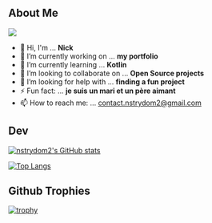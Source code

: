 ## About Me
![](https://komarev.com/ghpvc/?username=nstrydom2&color=brightgreen)
- 👋 Hi, I'm ... **Nick**
- 🔭 I’m currently working on ... **my portfolio** 
- 🌱 I’m currently learning ... **Kotlin**
- 👯 I’m looking to collaborate on ... **Open Source projects**
- 🤔 I’m looking for help with ... **finding a fun project**
- ⚡ Fun fact: ... **je suis un mari et un père aimant**
- 📫 How to reach me: ... [contact.nstrydom2@gmail.com](mailto:contact.nstrydom2@gmail.com)

<!--
**nstrydom2/nstrydom2** is a ✨ _special_ ✨ repository because its `README.md` (this file) appears on your GitHub profile.

Here are some ideas to get you started:

- 🔭 I’m currently working on ...
- 🌱 I’m currently learning ...
- 👯 I’m looking to collaborate on ...
- 🤔 I’m looking for help with ...
- 💬 Ask me about ...
- 📫 How to reach me: ...
- 😄 Pronouns: ...
- ⚡ Fun fact: ...
-->

## Dev
[![nstrydom2's GitHub stats](https://github-readme-stats.vercel.app/api?username=nstrydom2&count_private=true&show_icons=true&theme=radical&hide=contribs,issues)](https://github.com/anuraghazra/github-readme-stats)


[![Top Langs](https://github-readme-stats.vercel.app/api/top-langs/?username=nstrydom2&hide=xslt,objective-c,c&langs_count=8&count_private=true&layout=compact&theme=radical)](https://github.com/anuraghazra/github-readme-stats)

## Github Trophies
[![trophy](https://github-profile-trophy.vercel.app/?username=nstrydom2&theme=onedark&row=1)](https://github.com/ryo-ma/github-profile-trophy)
